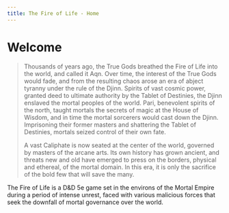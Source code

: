 ```yaml
---
title: The Fire of Life - Home
---
```

# Welcome

 >Thousands of years ago, the True Gods breathed the Fire of Life into the world, and called it Aqn. Over time, the interest of the True Gods would fade, and from the resulting chaos arose an era of abject tyranny under the rule of the Djinn. Spirits of vast cosmic power, granted deed to ultimate authority by the Tablet of Destinies, the Djinn enslaved the mortal peoples of the world. Pari, benevolent spirits of the north, taught mortals the secrets of magic at the House of Wisdom, and in time the mortal sorcerers would cast down the Djinn. Imprisoning their former masters and shattering the Tablet of Destinies, mortals seized control of their own fate.
 >
 >A vast Caliphate is now seated at the center of the world, governed by masters of the arcane arts. Its own history has grown ancient, and threats new and old have emerged to press on the borders, physical and ethereal, of the mortal domain. In this era, it is only the sacrifice of the bold few that will save the many.
 
 The Fire of Life is a D&D 5e game set in the environs of the Mortal Empire during a period of intense unrest, faced with various malicious forces that seek the downfall of mortal governance over the world. 